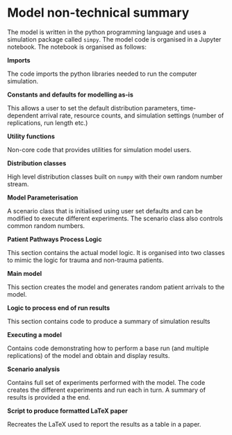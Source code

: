# Model non-technical summary

The model is written in the python programming language and uses a simulation package called `simpy`.  The model code is organised in a Jupyter notebook.  The notebook is organised as follows:

**Imports**

The code imports the python libraries needed to run the computer simulation.

**Constants and defaults for modelling as-is**

This allows a user to set the default distribution parameters, time-dependent arrival rate, resource counts, and simulation settings (number of replications, run length etc.)

**Utility functions**

Non-core code that provides utilities for simulation model users.

**Distribution classes**

High level distribution classes built on `numpy` with their own random number stream.

**Model Parameterisation**

A scenario class that is initialised using user set defaults and can be modified to execute different experiments.  The scenario class also controls common random numbers.

**Patient Pathways Process Logic**

This section contains the actual model logic.  It is organised into two classes to mimic the logic for trauma and non-trauma patients.

**Main model**

This section creates the model and generates random patient arrivals to the model.

**Logic to process end of run results**

This section contains code to produce a summary of simulation results 

**Executing a model**

Contains code demonstrating how to perform a base run (and multiple replications) of the model and obtain and display results. 

**Scenario analysis**

Contains full set of experiments performed with the model.  The code creates the different experiments and run each in turn.  A summary of results is provided a the end.

**Script to produce formatted LaTeX paper**

Recreates the LaTeX used to report the results as a table in a paper. 